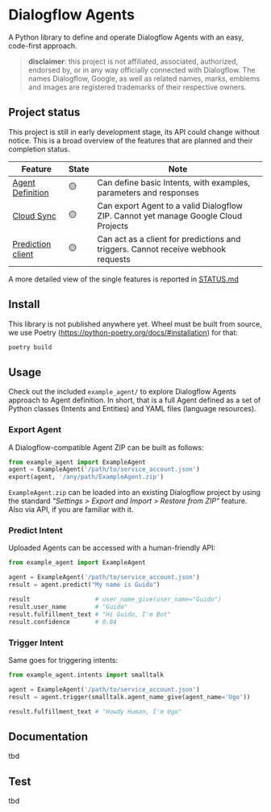 # Dialogflow Agents

A Python library to define and operate Dialogflow Agents with an easy,
code-first approach.

> **disclaimer**: this project is not affiliated, associated, authorized,
> endorsed by, or in any way officially connected with Dialogflow. The names
> Dialogflow, Google, as well as related names, marks, emblems and images are
> registered trademarks of their respective owners.

## Project status

This project is still in early development stage, its API could change without
notice. This is a broad overview of the features that are planned and their
completion status.

| Feature           | State  | Note                                                                                |
|-------------------|--------|-------------------------------------------------------------------------------------|
| [Agent Definition](STATUS.md#agent-definition)  | 🟡     | Can define basic Intents, with examples, parameters and responses                   |
| [Cloud Sync](STATUS.md#cloud-sync)        | 🟡     | Can export Agent to a valid Dialogflow ZIP. Cannot yet manage Google Cloud Projects |
| [Prediction client](STATUS.md#prediction-client) | 🟡     | Can act as a client for predictions and triggers. Cannot receive webhook requests         |

A more detailed view of the single features is reported in [STATUS.md](STATUS.md)

## Install

This library is not published anywhere yet. Wheel must be built from source, we
use Poetry (https://python-poetry.org/docs/#installation) for that:

```sh
poetry build
```

## Usage

Check out the included `example_agent/` to explore Dialogflow Agents approach to
Agent definition. In short, that is a full Agent defined as a set of Python
classes (Intents and Entities) and YAML files (language resources).

### Export Agent

A Dialogflow-compatible Agent ZIP can be built as follows:

```py
from example_agent import ExampleAgent
agent = ExampleAgent('/path/to/service_account.json')
export(agent, '/any/path/ExampleAgent.zip')
```

`ExampleAgent.zip` can be loaded into an existing Dialogflow project by using the
standard *"Settings > Export and Import > Restore from ZIP"* feature. Also via
API, if you are familiar with it.

### Predict Intent

Uploaded Agents can be accessed with a human-friendly API:

```py
from example_agent import ExampleAgent

agent = ExampleAgent('/path/to/service_account.json')
result = agent.predict("My name is Guido")

result                  # user_name_give(user_name="Guido")
result.user_name        # "Guido"
result.fulfillment_text # "Hi Guido, I'm Bot"
result.confidence       # 0.84
```

### Trigger Intent

Same goes for triggering intents:

```py
from example_agent.intents import smalltalk

agent = ExampleAgent('/path/to/service_account.json')
result = agent.trigger(smalltalk.agent_name_give(agent_name='Ugo'))

result.fulfillment_text # "Howdy Human, I'm Ugo"
```

## Documentation

tbd

## Test

tbd
